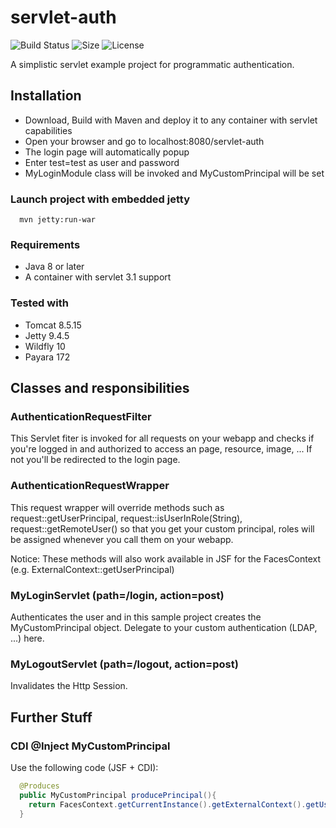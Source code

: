 # servlet-auth

![Build Status](https://travis-ci.org/nickscha/servlet-auth.svg?branch=master)
![Size](https://reposs.herokuapp.com/?path=nickscha/servlet-auth)
![License](https://img.shields.io/hexpm/l/plug.svg)

A simplistic servlet example project for programmatic authentication.
 
 
## Installation
* Download, Build with Maven and deploy it to any container with servlet capabilities
* Open your browser and go to localhost:8080/servlet-auth
* The login page will automatically popup
* Enter test=test as user and password
* MyLoginModule class will be invoked and MyCustomPrincipal will be set
### Launch project with embedded jetty
```
  mvn jetty:run-war
```

### Requirements

* Java 8 or later
* A container with servlet 3.1 support

### Tested with
* Tomcat 8.5.15
* Jetty 9.4.5
* Wildfly 10
* Payara 172
 
 
## Classes and responsibilities

### AuthenticationRequestFilter
This Servlet fiter is invoked for all requests on your webapp and checks if you're logged in and authorized to access an page, resource, image, ... If not you'll be redirected to the login page. 

### AuthenticationRequestWrapper
This request wrapper will override methods such as request::getUserPrincipal, request::isUserInRole(String), request::getRemoteUser() so that you get your custom principal, roles will be assigned whenever you call them on your webapp.

Notice: These methods will also work available in JSF for the FacesContext (e.g. ExternalContext::getUserPrincipal)

### MyLoginServlet (path=/login, action=post)
Authenticates the user and in this sample project creates the MyCustomPrincipal object. Delegate to your custom authentication (LDAP, ...) here.

### MyLogoutServlet (path=/logout, action=post)
Invalidates the Http Session.
 
 
## Further Stuff

### CDI @Inject MyCustomPrincipal
Use the following code (JSF + CDI):

```java
  @Produces
  public MyCustomPrincipal producePrincipal(){
    return FacesContext.getCurrentInstance().getExternalContext().getUserPrincipal();
  }
```
